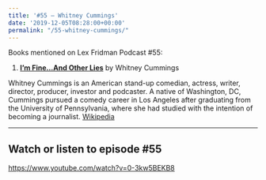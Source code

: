 ```yaml
---
title: '#55 – Whitney Cummings'
date: '2019-12-05T08:28:00+00:00'
permalink: "/55-whitney-cummings/"
---
```


Books mentioned on Lex Fridman Podcast #55:

1. <b><a href="https://amzn.to/3XdyLUx" target="_blank" rel="sponsored noopener noreferrer">I’m Fine…And Other Lies</a></b> by Whitney Cummings

<!--more-->

Whitney Cummings is an American stand-up comedian, actress, writer, director, producer, investor and podcaster. A native of Washington, DC, Cummings pursued a comedy career in Los Angeles after graduating from the University of Pennsylvania, where she had studied with the intention of becoming a journalist. <a href="https://en.wikipedia.org/wiki/Whitney_Cummings" target="_blank">Wikipedia</a>

- - - - - -

## Watch or listen to episode #55

<https://www.youtube.com/watch?v=0-3kw5BEKB8>